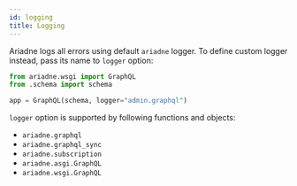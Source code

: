 ```yaml
---
id: logging
title: Logging
---
```



Ariadne logs all errors using default `ariadne` logger. To define custom logger instead, pass its name to `logger` option:

```python
from ariadne.wsgi import GraphQL
from .schema import schema

app = GraphQL(schema, logger="admin.graphql")
```

`logger` option is supported by following functions and objects:

- `ariadne.graphql`
- `ariadne.graphql_sync`
- `ariadne.subscription`
- `ariadne.asgi.GraphQL`
- `ariadne.wsgi.GraphQL`

